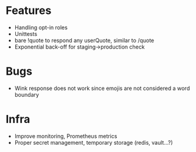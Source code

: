 # Features

* Handling opt-in roles
* Unittests
* bare !quote to respond any userQuote, similar to /quote
* Exponential back-off for staging->production check

# Bugs

* Wink response does not work since emojis are not considered a word boundary

# Infra

* Improve monitoring, Prometheus metrics
* Proper secret management, temporary storage (redis, vault...?)
